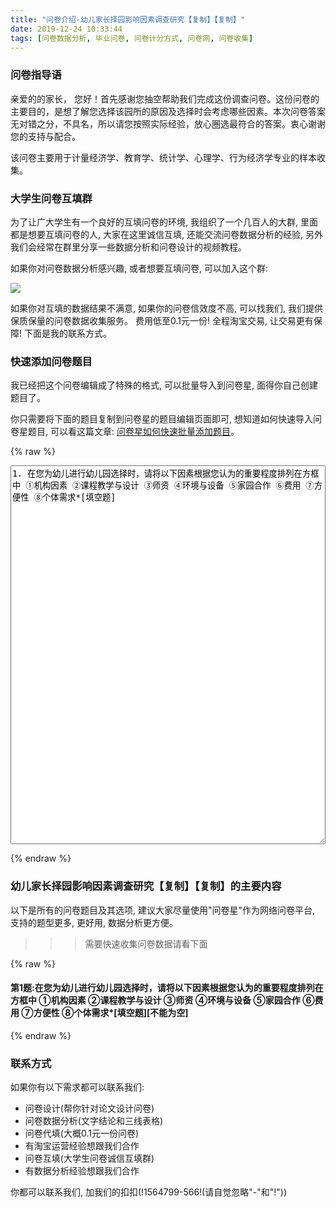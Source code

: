 ```yaml
---
title: "问卷介绍-幼儿家长择园影响因素调查研究【复制】【复制】"
date: 2019-12-24 10:33:44
tags: [问卷数据分析, 毕业问卷, 问卷计分方式, 问卷网, 问卷收集]
---
```


### 问卷指导语

亲爱的的家长， 您好！首先感谢您抽空帮助我们完成这份调查问卷。这份问卷的主要目的，是想了解您选择该园所的原因及选择时会考虑哪些因素。本次问卷答案无对错之分，不具名，所以请您按照实际经验，放心圈选最符合的答案。衷心谢谢您的支持与配合。

该问卷主要用于计量经济学、教育学、统计学、心理学、行为经济学专业的样本收集。

<!-- more -->


### 大学生问卷互填群

为了让广大学生有一个良好的互填问卷的环境, 我组织了一个几百人的大群, 里面都是想要互填问卷的人, 大家在这里诚信互填, 
还能交流问卷数据分析的经验, 另外我们会经常在群里分享一些数据分析和问卷设计的视频教程。

如果你对问卷数据分析感兴趣, 或者想要互填问卷, 可以加入这个群:

<img src="/images/问卷互填群二维码.png">

如果你对互填的数据结果不满意, 如果你的问卷信效度不高, 可以找我们, 我们提供保质保量的问卷数据收集服务。 
费用低至0.1元一份! 全程淘宝交易, 让交易更有保障! 下面是我的联系方式。



### 快速添加问卷题目

我已经把这个问卷编辑成了特殊的格式, 可以批量导入到问卷星, 面得你自己创建题目了。

你只需要将下面的题目复制到问卷星的题目编辑页面即可, 想知道如何快速导入问卷星题目, 可以看这篇文章: [问卷星如何快速批量添加题目](https://mlln.cn/2019/06/01/%E9%97%AE%E5%8D%B7%E6%98%9F%E5%A6%82%E4%BD%95%E5%BF%AB%E9%80%9F%E6%B7%BB%E5%8A%A0%E6%89%B9%E9%87%8F%E9%A2%98%E7%9B%AE/index.html)。

{% raw %}
<textarea rows="40" style="width: 100%;">1. 在您为幼儿进行幼儿园选择时，请将以下因素根据您认为的重要程度排列在方框中 ①机构因素 ②课程教学与设计 ③师资 ④环境与设备 ⑤家园合作 ⑥费用 ⑦方便性 ⑧个体需求*[填空题]
</textarea>
{% endraw %}

### 幼儿家长择园影响因素调查研究【复制】【复制】的主要内容

以下是所有的问卷题目及其选项, 建议大家尽量使用"问卷星"作为网络问卷平台, 支持的题型更多, 更好用, 数据分析更方便。

>>> 需要快速收集问卷数据请看下面


{% raw %}
<div class="qitem">
<h4>第1题:在您为幼儿进行幼儿园选择时，请将以下因素根据您认为的重要程度排列在方框中 ①机构因素 ②课程教学与设计 ③师资 ④环境与设备 ⑤家园合作 ⑥费用 ⑦方便性 ⑧个体需求*[填空题][不能为空]</h4>

</div>
{% endraw %}



<!-- ---
title: 心理教育医学的问卷免费下载
date: 2019-05-23 08:59:15
tags: [问卷星, 问卷网, 问卷下载, 问卷互填, 问卷设计, 问卷模板, 毕业问卷, 问卷数据分析, 问卷代填, ]
--- -->

### 联系方式
 
如果你有以下需求都可以联系我们:

- 问卷设计(帮你针对论文设计问卷)
- 问卷数据分析(文字结论和三线表格)
- 问卷代填(大概0.1元一份问卷)
- 有淘宝运营经验想跟我们合作
- 问卷互填(大学生问卷诚信互填群)
- 有数据分析经验想跟我们合作

你都可以联系我们, 加我们的扣扣(!1564799-566!(请自觉忽略"-"和"!"))
